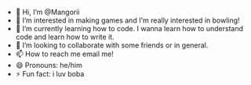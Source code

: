 - 👋 Hi, I’m @Mangorii
- 👀 I’m interested in making games and I'm really interested in bowling!
- 🌱 I’m currently learning how to code. I wanna learn how to understand code and learn how to write it. 
- 💞️ I’m looking to collaborate with some friends or in general.
- 📫 How to reach me email me!
- 😄 Pronouns: he/him
- ⚡ Fun fact: i luv boba

<!---
Mangorii/Mangorii is a ✨ special ✨ repository because its `README.md` (this file) appears on your GitHub profile.
You can click the Preview link to take a look at your changes.
--->
